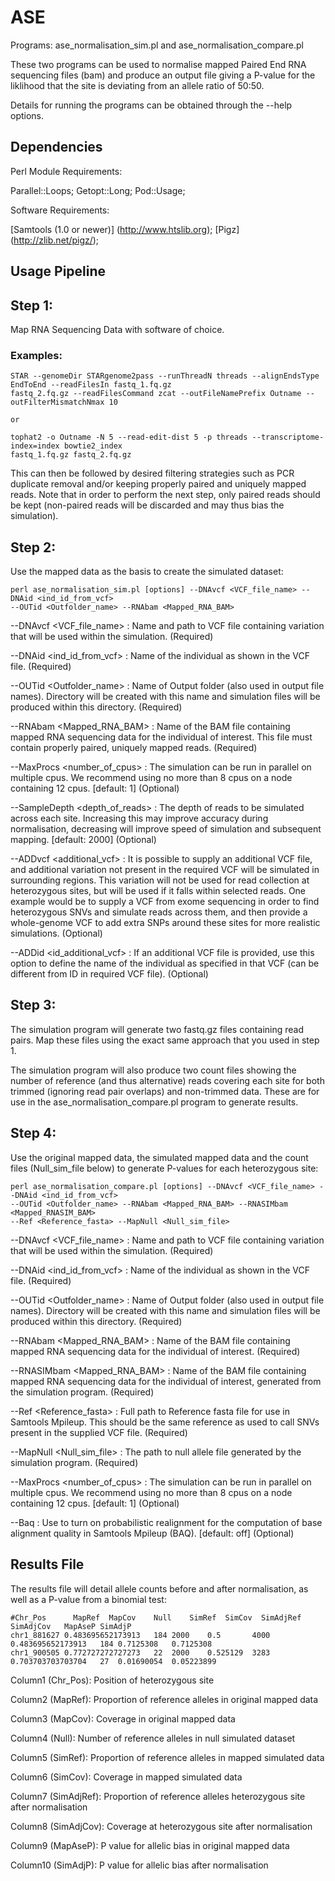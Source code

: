 # ASE

Programs: ase_normalisation_sim.pl and ase_normalisation_compare.pl

These two programs can be used to normalise mapped Paired End RNA sequencing files (bam) and produce an output file giving a P-value for the liklihood that the site is deviating from an allele ratio of 50:50.

Details for running the programs can be obtained through the --help options.

## Dependencies

Perl Module Requirements: 

Parallel::Loops;
Getopt::Long;
Pod::Usage;

Software Requirements:

[Samtools (1.0 or newer)] (http://www.htslib.org);
[Pigz] (http://zlib.net/pigz/);

## Usage Pipeline

Step 1: 
-------

Map RNA Sequencing Data with software of choice.

### Examples:
	STAR --genomeDir STARgenome2pass --runThreadN threads --alignEndsType EndToEnd --readFilesIn fastq_1.fq.gz
	fastq_2.fq.gz --readFilesCommand zcat --outFileNamePrefix Outname --outFilterMismatchNmax 10
	
	or
	
	tophat2 -o Outname -N 5 --read-edit-dist 5 -p threads --transcriptome-index=index bowtie2_index
	fastq_1.fq.gz fastq_2.fq.gz

This can then be followed by desired filtering strategies such as PCR duplicate removal and/or keeping properly paired and uniquely mapped reads. Note that in order to perform the next step, only paired reads should be kept (non-paired reads will be discarded and may thus bias the simulation).


Step 2: 
-------

Use the mapped data as the basis to create the simulated dataset:

	perl ase_normalisation_sim.pl [options] --DNAvcf <VCF_file_name> --DNAid <ind_id_from_vcf> 
	--OUTid <Outfolder_name> --RNAbam <Mapped_RNA_BAM>

--DNAvcf <VCF_file_name> : Name and path to VCF file containing variation that will be used within the simulation. (Required)

--DNAid <ind_id_from_vcf> : Name of the individual as shown in the VCF file. (Required)

--OUTid <Outfolder_name> : Name of Output folder (also used in output file names).  Directory will be created with this name and simulation files will be produced within this directory. (Required)

--RNAbam <Mapped_RNA_BAM> : Name of the BAM file containing mapped RNA sequencing data for the individual of interest.  This file must contain properly paired, uniquely mapped reads. (Required)

--MaxProcs <number_of_cpus> : The simulation can be run in parallel on multiple cpus. We recommend using no more than 8 cpus on a node containing 12 cpus. \[default: 1\] (Optional)

--SampleDepth <depth_of_reads> : The depth of reads to be simulated across each site. Increasing this may improve accuracy during normalisation, decreasing will improve speed of simulation and subsequent mapping. \[default: 2000\] (Optional)

--ADDvcf <additional_vcf> : It is possible to supply an additional VCF file, and additional variation not present in the required VCF will be simulated in surrounding regions.  This variation will not be used for read collection at heterozygous sites, but will be used if it falls within selected reads.  One example would be to supply a VCF from exome sequencing in order to find heterozygous SNVs and simulate reads across them, and then provide a whole-genome VCF to add extra SNPs around these sites for more realistic simulations. (Optional)

--ADDid <id_additional_vcf> : If an additional VCF file is provided, use this option to define the name of the individual as specified in that VCF (can be different from ID in required VCF file). (Optional)

Step 3: 
-------

The simulation program will generate two fastq.gz files containing read pairs.  Map these files using the exact same approach that you used in step 1. 

The simulation program will also produce two count files showing the number of reference (and thus alternative) reads covering each site for both trimmed (ignoring read pair overlaps) and non-trimmed data.  These are for use in the ase_normalisation_compare.pl program to generate results.

Step 4: 
-------

Use the original mapped data, the simulated mapped data and the count files (Null_sim_file below) to generate P-values for each heterozygous site:


	perl ase_normalisation_compare.pl [options] --DNAvcf <VCF_file_name> --DNAid <ind_id_from_vcf> 
	--OUTid <Outfolder_name> --RNAbam <Mapped_RNA_BAM> --RNASIMbam <Mapped_RNASIM_BAM> 
	--Ref <Reference_fasta> --MapNull <Null_sim_file>
	
--DNAvcf <VCF_file_name> : Name and path to VCF file containing variation that will be used within the simulation. (Required)

--DNAid <ind_id_from_vcf> : Name of the individual as shown in the VCF file. (Required)

--OUTid <Outfolder_name> : Name of Output folder (also used in output file names).  Directory will be created with this name and simulation files will be produced within this directory. (Required)

--RNAbam <Mapped_RNA_BAM> : Name of the BAM file containing mapped RNA sequencing data for the individual of interest. (Required)

--RNASIMbam <Mapped_RNA_BAM> : Name of the BAM file containing mapped RNA sequencing data for the individual of interest, generated from the simulation program. (Required)

--Ref <Reference_fasta> : Full path to Reference fasta file for use in Samtools Mpileup.  This should be the same reference as used to call SNVs present in the supplied VCF file. (Required)

--MapNull <Null_sim_file> : The path to null allele file generated by the simulation program. (Required)

--MaxProcs <number_of_cpus> : The simulation can be run in parallel on multiple cpus. We recommend using no more than 8 cpus on a node containing 12 cpus. \[default: 1\] (Optional)

--Baq : Use to turn on probabilistic realignment for the computation of base alignment quality in Samtools Mpileup (BAQ). \[default: off\] (Optional)

## Results File

The results file will detail allele counts before and after normalisation, as well as a P-value from a binomial test:

	#Chr_Pos	  MapRef  MapCov	Null	SimRef	SimCov	SimAdjRef	SimAdjCov	MapAseP	SimAdjP
	chr1_881627	0.483695652173913	184	2000	0.5	      4000	0.483695652173913	184	0.7125308   0.7125308
	chr1_900505	0.772727272727273	22	2000	0.525129  3283	0.703703703703704	27	0.01690054  0.05223899
	

Column1 (Chr_Pos): Position of heterozygous site

Column2 (MapRef): Proportion of reference alleles in original mapped data

Column3 (MapCov): Coverage in original mapped data

Column4 (Null): Number of reference alleles in null simulated dataset

Column5 (SimRef): Proportion of reference alleles in mapped simulated data

Column6 (SimCov): Coverage in mapped simulated data

Column7 (SimAdjRef): Proportion of reference alleles heterozygous site after normalisation

Column8 (SimAdjCov): Coverage at heterozygous site after normalisation

Column9 (MapAseP): P value for allelic bias in original mapped data

Column10 (SimAdjP): P value for allelic bias after normalisation





	
